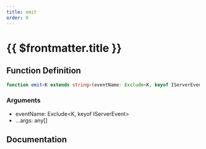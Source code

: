 ```yaml
---
title: emit
order: 0
---
```


# {{ $frontmatter.title }}

## Function Definition

```ts
function emit<K extends string>(eventName: Exclude<K, keyof IServerEvent>, ...args: any[]): void;
```

### Arguments

* eventName: Exclude\<K, keyof IServerEvent\>
* ...args: any[]

## Documentation

<!--@include: ./parts/emit.md-->
